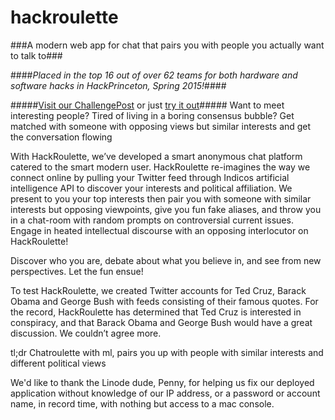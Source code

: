 # hackroulette #
###A modern web app for chat that pairs you with people you actually want to talk to###

####*Placed in the top 16 out of over 62 teams for both hardware and software hacks in HackPrinceton, Spring 2015!*####

#####[Visit our ChallengePost](http://challengepost.com/software/hackroulette) or just [try it out](http://hackroulette.xyz)#####
Want to meet interesting people? Tired of living in a boring consensus bubble? Get matched with someone with opposing views but similar interests and get the conversation flowing

With HackRoulette, we’ve developed a smart anonymous chat platform catered to the smart modern user. HackRoulette re-imagines the way we connect online by pulling your Twitter feed through Indicos artificial intelligence API to discover your interests and political affiliation. We present to you your top interests then pair you with someone with similar interests but opposing viewpoints, give you fun fake aliases, and throw you in a chat-room with random prompts on controversial current issues. Engage in heated intellectual discourse with an opposing interlocutor on HackRoulette!

Discover who you are, debate about what you believe in, and see from new perspectives. Let the fun ensue!

To test HackRoulette, we created Twitter accounts for Ted Cruz, Barack Obama and George Bush with feeds consisting of their famous quotes. For the record, HackRoulette has determined that Ted Cruz is interested in conspiracy, and that Barack Obama and George Bush would have a great discussion. We couldn’t agree more.

tl;dr Chatroulette with ml, pairs you up with people with similar interests and different political views

We'd like to thank the Linode dude, Penny, for helping us fix our deployed application without knowledge of our IP address, or a password or account name, in record time, with nothing but access to a mac console.

